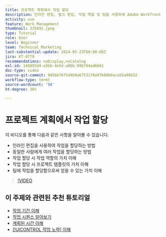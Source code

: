 ```yaml
---
title: 프로젝트 계획에서 작업 할당
description: 인라인 편집, 벌크 편집, 작업 역할 및 팀을 사용하여 Adobe Workfront 프로젝트에서 작업을 할당하는 방법을 알아봅니다.
activity: use
feature: Work Management
thumbnail: 335092.jpeg
type: Tutorial
role: User
level: Beginner
team: Technical Marketing
last-substantial-update: 2024-05-23T00:00:00Z
jira: KT-8779
recommendations: noDisplay,noCatalog
exl-id: 14b893d4-e3bb-4e5d-a06b-99b744ad6b61
doc-type: video
source-git-commit: 985bb7675d4b9a6753170a97b0860aca55a98632
workflow-type: tm+mt
source-wordcount: '98'
ht-degree: 36%

---
```


# 프로젝트 계획에서 작업 할당

이 비디오를 통해 다음과 같은 사항을 알아볼 수 있습니다.

* 인라인 편집을 사용하여 작업을 할당하는 방법
* 동일한 사람에게 여러 작업을 할당하는 방법
* 작업 할당 시 작업 역할의 가치 이해
* 작업 할당 시 프로젝트 템플릿의 가치 이해
* 팀에 작업을 할당함으로써 얻을 수 있는 가치 이해

>[!VIDEO](https://video.tv.adobe.com/v/335092/?quality=12&learn=on)

<!---
learn more urls:
Notifications: Information about work assigned to me
Assign tasks
Personal time overview
Make smart assignments
Modify multiple user assignments in a task list
--->

## 이 주제와 관련된 추천 튜토리얼

* [작업 기간 이해](/help/manage-work/tasks/understand-task-durations.md)
* [작업 시퀀스 알아보기](/help/manage-work/tasks/learn-to-sequence-tasks.md)
* [계획된 시간 이해](/help/manage-work/tasks/understand-planned-hours.md)
* [[!UICONTROL 작업 노력] 이해](/help/manage-work/tasks/understand-work-effort.md)

